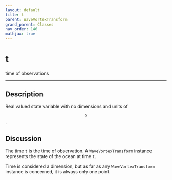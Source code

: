 ```yaml
---
layout: default
title: t
parent: WaveVortexTransform
grand_parent: Classes
nav_order: 146
mathjax: true
---
```


#  t

time of observations


---

## Description
Real valued state variable with no dimensions and units of $$s$$.

## Discussion

The time `t` is the time of observation. A `WaveVortexTransform` instance represents the state of the ocean at time `t`. 

Time is considered a dimension, but as far as any `WaveVortexTransform` instance is concerned, it is always only one point.

